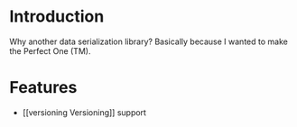# Introduction
Why another data serialization library?
Basically because I wanted to make the Perfect One (TM).

# Features
* [[versioning Versioning]] support
